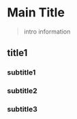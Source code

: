# Main Title

[^_^]: # (url:blog-url)
[^_^]: # (tag:blog-tag,#blog-hash-tag)
[^_^]: # (excerpt:blog-excerrrrrrrrrrrrrrrrrrrrrrrrrrrrrrrrrrrrrrrrrrrrrrrrrrrrrrrrpt)

> intro
> information

## title1

### subtitle1

### subtitle2

### subtitle3
